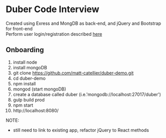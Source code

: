 # Duber Code Interview
Created using Exress and MongDB as back-end, and jQuery and Bootstrap for front-end <br >
Perform user login/registration described [here](https://gist.github.com/ogryzek/bd10df6d8e238e64dcde9d219e02d42e)

## Onboarding

1. install node 
2. install mongoDB
3. git clone https://github.com/matt-catellier/duber-demo.git
4. cd duber-demo
5. npm install 
6. mongod (start mongoDB)
7. create a database called duber (i.e.'mongodb://localhost:27017/duber')
8. gulp build prod
9. npm start
10. http://localhost:8080/

NOTE:
* still need to link to existing app, refactor jQuery to React methods
